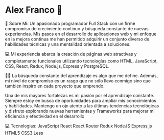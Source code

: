 # Alex Franco 👋

💫 Sobre Mi: Un apasionado programador Full Stack con un firme compromiso de crecimiento continuo y búsqueda constante de nuevas experiencias. Mis pasos en el desarrollo de aplicaciones web y mi enfoque en la mejora continua me han permitido adquirir un conjunto diverso de habilidades técnicas y una mentalidad orientada a soluciones.

💻 Mi experiencia abarca la creación de páginas web atractivas y completamente funcionales utilizando tecnologías como HTML, JavaScript, CSS, React, Redux, Node.js, Express y PostgreSQL.

🙋‍♀️ La búsqueda constante del aprendizaje es algo que me define. Además, mi nivel de compromiso es un rasgo que no sólo llevo conmigo sino que también inspiro en cada proyecto que emprendo.

Una de mis mayores fortalezas es mi pasión por el aprendizaje constante. Siempre estoy en busca de oportunidades para ampliar mis conocimientos y habilidades. Mantengo un ojo atento a las últimas tendencias tecnológicas y disfruto explorando nuevas herramientas y Frameworks para mejorar mi eficiencia y efectividad en el desarrollo

💻 Tecnologias: JavaScript React React Router Redux NodeJS Express.js HTML5 CSS3 Less
